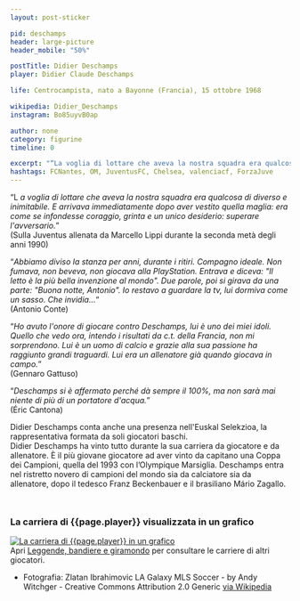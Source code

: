 ```yaml
---
layout: post-sticker

pid: deschamps
header: large-picture
header_mobile: "50%"

postTitle: Didier Deschamps
player: Didier Claude Deschamps

life: Centrocampista, nato a Bayonne (Francia), 15 ottobre 1968

wikipedia: Didier_Deschamps
instagram: Bo85uyvB0ap

author: none
category: figurine
timeline: 0

excerpt: "“La voglia di lottare che aveva la nostra squadra era qualcosa di diverso e inimitabile.”"
hashtags: FCNantes, OM, JuventusFC, Chelsea, valenciacf, ForzaJuve
---
```

“L _a voglia di lottare che aveva la nostra squadra era qualcosa di diverso e inimitabile. E arrivava immediatamente dopo aver vestito quella maglia: era come se infondesse coraggio, grinta e un unico desiderio: superare l'avversario._”  
(Sulla Juventus allenata da Marcello Lippi durante la seconda metà degli anni 1990)

“_Abbiamo diviso la stanza per anni, durante i ritiri. Compagno ideale. Non fumava, non beveva, non giocava alla PlayStation. Entrava e diceva: "Il letto è la più bella invenzione al mondo". Due parole, poi si girava da una parte: "Buona notte, Antonio". Io restavo a guardare la tv, lui dormiva come un sasso. Che invidia..._“  
(Antonio Conte)

“_Ho avuto l'onore di giocare contro Deschamps, lui è uno dei miei idoli. Quello che vedo ora, intendo i risultati da c.t. della Francia, non mi sorprendono. Lui è un uomo di calcio e grazie alla sua passione ha raggiunto grandi traguardi. Lui era un allenatore già quando giocava in campo._”   
(Gennaro Gattuso)

“_Deschamps si è affermato perché dà sempre il 100%, ma non sarà mai niente di più di un portatore d'acqua._”  
(Éric Cantona)

Didier Deschamps conta anche una presenza nell'Euskal Selekzioa, la rappresentativa formata da soli giocatori baschi.  
Didier Deschamps ha vinto tutto durante la sua carriera da giocatore e da allenatore. È il più giovane giocatore ad aver vinto da capitano una Coppa dei Campioni, quella del 1993 con l’Olympique Marsiglia. Deschamps entra nel ristretto novero di campioni del mondo sia da calciatore sia da allenatore, dopo il tedesco Franz Beckenbauer e il brasiliano Mário Zagallo. 

<div style="margin-top: 50px;">
<h3>La carriera di {{page.player}} visualizzata in un grafico</h3>
<a href="/leggende-bandiere-e-giramondo" title="La carriera di {{page.player}} visualizzata in un grafico"><img class="responsive-img w100 border" src="{{site.baseurl}}/assets/pics/careers/{{page.pid}}.png" alt="La carriera di {{page.player}} in un grafico"/></a>
</div>
Apri <a href="/leggende-bandiere-e-giramondo" title="La carriera di {{page.player}} visualizzata in un grafico">Leggende, bandiere e giramondo</a> per consultare le carriere di altri giocatori.


<div class="post-disclaimer">
<ul>
  <li>Fotografia: Zlatan Ibrahimovic LA Galaxy MLS Soccer - by Andy Witchger -  Creative Commons Attribution 2.0 Generic <a href="https://commons.wikimedia.org/wiki/File:Zlatan_Ibrahimovic_LA_Galaxy_MLS_Soccer_(47640670062).jpg">via Wikipedia</a></li>
</ul>
</div>
